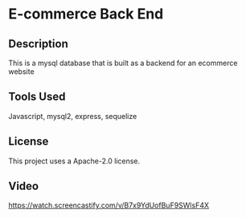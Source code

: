# E-commerce Back End 

## Description

This is a mysql database that is built as a backend for an ecommerce website

## Tools Used

Javascript, mysql2, express, sequelize

## License

This project uses a Apache-2.0 license.

## Video

https://watch.screencastify.com/v/B7x9YdUofBuF9SWlsF4X

### 